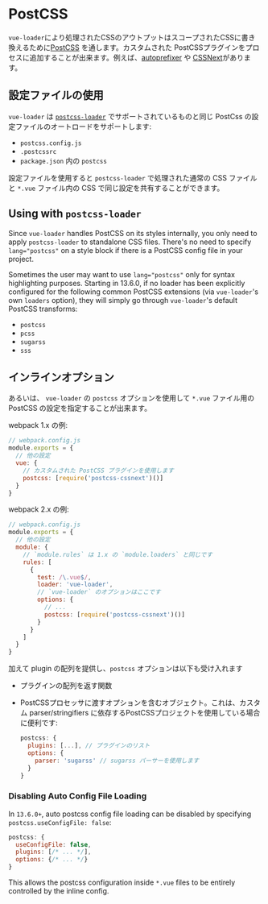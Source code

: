 # PostCSS

`vue-loader`により処理されたCSSのアウトプットはスコープされたCSSに書き換えるために[PostCSS](https://github.com/postcss/postcss) を通します。カスタムされた PostCSSプラグインをプロセスに追加することが出来ます。例えば、[autoprefixer](https://github.com/postcss/autoprefixer) や [CSSNext](http://cssnext.io/)があります。

## 設定ファイルの使用

`vue-loader` は [`postcss-loader`](https://github.com/postcss/postcss-loader#usage) でサポートされているものと同じ PostCss の設定ファイルのオートロードをサポートします:

- `postcss.config.js`
- `.postcssrc`
- `package.json` 内の `postcss`

設定ファイルを使用すると `postcss-loader` で処理された通常の CSS ファイルと `*.vue` ファイル内の CSS で同じ設定を共有することができます。

## Using with `postcss-loader`

Since `vue-loader` handles PostCSS on its styles internally, you only need to apply `postcss-loader` to standalone CSS files. There's no need to specify `lang="postcss"` on a style block if there is a PostCSS config file in your project.

Sometimes the user may want to use `lang="postcss"` only for syntax highlighting purposes. Starting in 13.6.0, if no loader has been explicitly configured for the following common PostCSS extensions (via `vue-loader`'s own `loaders` option), they will simply go through `vue-loader`'s default PostCSS transforms:

- `postcss`
- `pcss`
- `sugarss`
- `sss`

## インラインオプション

あるいは、 `vue-loader` の `postcss` オプションを使用して `*.vue` ファイル用の PostCSS の設定を指定することが出来ます。

webpack 1.x の例:

``` js
// webpack.config.js
module.exports = {
  // 他の設定
  vue: {
    // カスタムされた PostCSS プラグインを使用します
    postcss: [require('postcss-cssnext')()]
  }
}
```

webpack 2.x の例:

``` js
// webpack.config.js
module.exports = {
  // 他の設定
  module: {
    // `module.rules` は 1.x の `module.loaders` と同じです
    rules: [
      {
        test: /\.vue$/,
        loader: 'vue-loader',
        // `vue-loader` のオプションはここです
        options: {
          // ...
          postcss: [require('postcss-cssnext')()]
        }
      }
    ]
  }
}
```

加えて plugin の配列を提供し、`postcss` オプションは以下も受け入れます

- プラグインの配列を返す関数
- PostCSSプロセッサに渡すオプションを含むオブジェクト。これは、カスタム parser/stringifiers に依存するPostCSSプロジェクトを使用している場合に便利です:

  ``` js
  postcss: {
    plugins: [...], // プラグインのリスト
    options: {
      parser: 'sugarss' // sugarss パーサーを使用します
    }
  }
  ```

### Disabling Auto Config File Loading

In `13.6.0+`, auto postcss config file loading can be disabled by specifying `postcss.useConfigFile: false`:

``` js
postcss: {
  useConfigFile: false,
  plugins: [/* ... */],
  options: {/* ... */}
}
```

This allows the postcss configuration inside `*.vue` files to be entirely controlled by the inline config.
